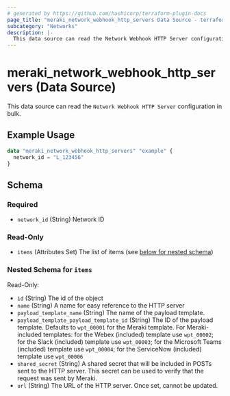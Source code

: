 ```yaml
---
# generated by https://github.com/hashicorp/terraform-plugin-docs
page_title: "meraki_network_webhook_http_servers Data Source - terraform-provider-meraki"
subcategory: "Networks"
description: |-
  This data source can read the Network Webhook HTTP Server configuration in bulk.
---
```


# meraki_network_webhook_http_servers (Data Source)

This data source can read the `Network Webhook HTTP Server` configuration in bulk.

## Example Usage

```terraform
data "meraki_network_webhook_http_servers" "example" {
  network_id = "L_123456"
}
```

<!-- schema generated by tfplugindocs -->
## Schema

### Required

- `network_id` (String) Network ID

### Read-Only

- `items` (Attributes Set) The list of items (see [below for nested schema](#nestedatt--items))

<a id="nestedatt--items"></a>
### Nested Schema for `items`

Read-Only:

- `id` (String) The id of the object
- `name` (String) A name for easy reference to the HTTP server
- `payload_template_name` (String) The name of the payload template.
- `payload_template_payload_template_id` (String) The ID of the payload template. Defaults to `wpt_00001` for the Meraki template. For Meraki-included templates: for the Webex (included) template use `wpt_00002`; for the Slack (included) template use `wpt_00003`; for the Microsoft Teams (included) template use `wpt_00004`; for the ServiceNow (included) template use `wpt_00006`
- `shared_secret` (String) A shared secret that will be included in POSTs sent to the HTTP server. This secret can be used to verify that the request was sent by Meraki.
- `url` (String) The URL of the HTTP server. Once set, cannot be updated.
